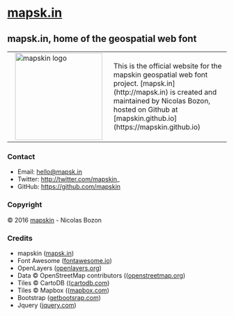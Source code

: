 # [mapsk.in](http://mapsk.in)

## mapsk.in, home of the geospatial web font

<table><tr><td>
<img src="https://pbs.twimg.com/profile_images/690223964539506688/K5BvShcL_400x400.png" height="200" width="200" alt="mapskin logo" style="float:left;margin:0 10px 0 10px" />
</td>
<td>This is the official website for the mapskin geospatial web font project. [mapsk.in](http://mapsk.in) is created and maintained by Nicolas Bozon, hosted on Github at [mapskin.github.io](https://mapskin.github.io)</td></tr></table>

### Contact

* Email: hello@mapsk.in
* Twitter: http://twitter.com/mapskin_
* GitHub: https://github.com/mapskin

### Copyright

© 2016 [mapskin](http://mapsk.in) - Nicolas Bozon

### Credits

  * mapskin ([mapsk.in](http://mapsk.in))
  * Font Awesome ([fontawesome.io](http://fontawesome.io))
  * OpenLayers ([openlayers.org](http://openlayers.org))
  * Data © OpenStreetMap contributors (([openstreetmap.org](www.openstreetmap.org/copyright))
  * Tiles © CartoDB (([cartodb.com](https://cartodb.com/attributions))
  * Tiles © Mapbox (([mapbox.com](https://www.mapbox.com/about/maps/))
  * Bootstrap ([getbootsrap.com](http://getbootstrap.com/))
  * Jquery ([jquery.com](http://jquery.com/))
